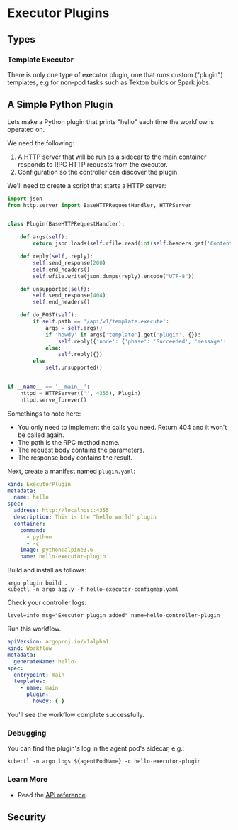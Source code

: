 # Executor Plugins

## Types

### Template Executor

There is only one type of executor plugin, one that runs custom ("plugin") templates, e.g for non-pod tasks such as
Tekton builds or Spark jobs.

## A Simple Python Plugin

Lets make a Python plugin that prints "hello" each time the workflow is operated on.

We need the following:

1. A HTTP server that will be run as a sidecar to the main container responds to RPC HTTP requests from the executor.
2. Configuration so the controller can discover the plugin.

We'll need to create a script that starts a HTTP server:

```python
import json
from http.server import BaseHTTPRequestHandler, HTTPServer


class Plugin(BaseHTTPRequestHandler):

    def args(self):
        return json.loads(self.rfile.read(int(self.headers.get('Content-Length'))))

    def reply(self, reply):
        self.send_response(200)
        self.end_headers()
        self.wfile.write(json.dumps(reply).encode("UTF-8"))

    def unsupported(self):
        self.send_response(404)
        self.end_headers()

    def do_POST(self):
        if self.path == '/api/v1/template.execute':
            args = self.args()
            if 'howdy' in args['template'].get('plugin', {}):
                self.reply({'node': {'phase': 'Succeeded', 'message': 'Hello template!'}})
            else:
                self.reply({})
        else:
            self.unsupported()


if __name__ == '__main__':
    httpd = HTTPServer(('', 4355), Plugin)
    httpd.serve_forever()
```

Somethings to note here:

* You only need to implement the calls you need. Return 404 and it won't be called again.
* The path is the RPC method name.
* The request body contains the parameters.
* The response body contains the result.

Next, create a manifest named `plugin.yaml`:

```yaml
kind: ExecutorPlugin
metadata:
  name: hello
spec:
  address: http://localhost:4355
  description: This is the "hello world" plugin
  container:
    command:
      - python
      - -c
    image: python:alpine3.6
    name: hello-executor-plugin
```

Build and install as follows:

```shell
argo plugin build .
kubectl -n argo apply -f hello-executor-configmap.yaml
```

Check your controller logs:

```
level=info msg="Executor plugin added" name=hello-controller-plugin

```

Run this workflow.

```yaml
apiVersion: argoproj.io/v1alpha1
kind: Workflow
metadata:
  generateName: hello-
spec:
  entrypoint: main
  templates:
    - name: main
      plugin:
        howdy: { }
```

You'll see the workflow complete successfully.

### Debugging

You can find the plugin's log in the agent pod's sidecar, e.g.:

```
kubectl -n argo logs ${agentPodName} -c hello-executor-plugin
```

### Learn More

- Read the [API reference](executor_swagger.md).

## Security
